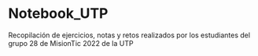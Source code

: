 # Notebook_UTP

Recopilación de ejercicios, notas y retos realizados por los estudiantes del grupo 28 de MisionTic 2022 de la UTP
